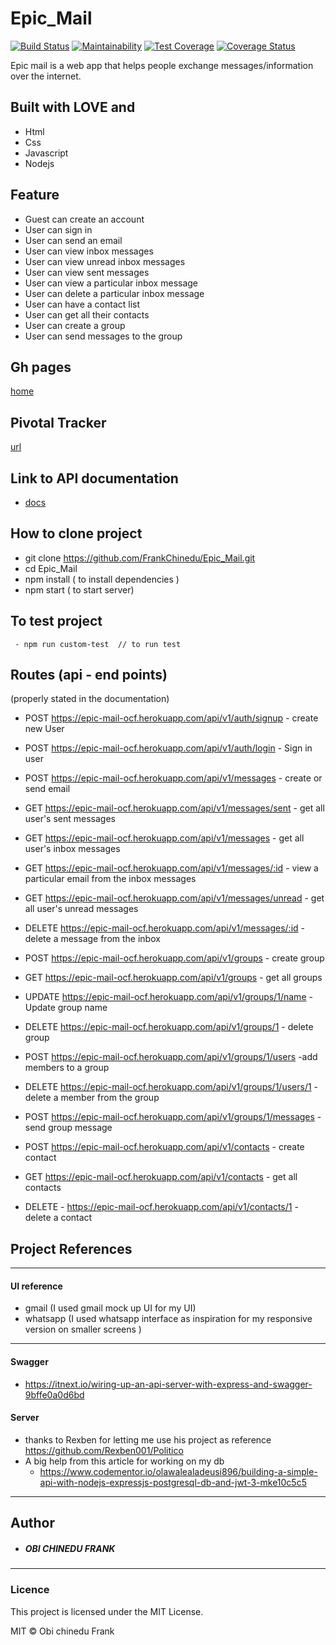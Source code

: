 # Epic_Mail

[![Build Status](https://travis-ci.com/FrankChinedu/Epic_Mail.svg?branch=develop)](https://travis-ci.com/FrankChinedu/Epic_Mail) [![Maintainability](https://api.codeclimate.com/v1/badges/a8a3d82521d45a6701e7/maintainability)](https://codeclimate.com/github/FrankChinedu/Epic_Mail/maintainability)   [![Test Coverage](https://api.codeclimate.com/v1/badges/a8a3d82521d45a6701e7/test_coverage)](https://codeclimate.com/github/FrankChinedu/Epic_Mail/test_coverage)  [![Coverage Status](https://coveralls.io/repos/github/FrankChinedu/Epic_Mail/badge.svg?branch=develop)](https://coveralls.io/github/FrankChinedu/Epic_Mail?branch=develop)



Epic mail is a web app that helps people exchange
messages/information over the internet.

## Built with LOVE and
 - Html
 - Css
 - Javascript
 - Nodejs

## Feature
- Guest can create an account
- User can sign in
- User can send an email
- User can view inbox messages
- User can view unread inbox messages
- User can view sent messages
- User can view a particular inbox message
- User can delete a particular inbox message
- User can have a contact list
- User can get all their contacts 
- User can create a group
- User can send messages to the group


## Gh pages
[home](https://frankchinedu.github.io/Epic_Mail/UI/index.html)


## Pivotal Tracker
  [url](https://www.pivotaltracker.com/n/projects/2315126)

## Link to API documentation
 - [docs](https://epic-mail-ocf.herokuapp.com/api-docs)

## How to clone project 
 - git clone https://github.com/FrankChinedu/Epic_Mail.git
 - cd Epic_Mail
 - npm install ( to install dependencies )
 - npm start ( to start server)

## To test project
```
 - npm run custom-test  // to run test
```
## Routes (api - end points)
 (properly stated in the documentation)

- POST  https://epic-mail-ocf.herokuapp.com/api/v1/auth/signup - create new User

- POST https://epic-mail-ocf.herokuapp.com/api/v1/auth/login - Sign in user

- POST https://epic-mail-ocf.herokuapp.com/api/v1/messages - create or send email

- GET https://epic-mail-ocf.herokuapp.com/api/v1/messages/sent - get all user's sent messages

- GET https://epic-mail-ocf.herokuapp.com/api/v1/messages - get all user's inbox messages

- GET https://epic-mail-ocf.herokuapp.com/api/v1/messages/:id - view a particular email from the inbox messages

- GET https://epic-mail-ocf.herokuapp.com/api/v1/messages/unread - get all user's unread messages

- DELETE https://epic-mail-ocf.herokuapp.com/api/v1/messages/:id - delete a message from the inbox

- POST https://epic-mail-ocf.herokuapp.com/api/v1/groups - create group

- GET https://epic-mail-ocf.herokuapp.com/api/v1/groups - get all groups

- UPDATE https://epic-mail-ocf.herokuapp.com/api/v1/groups/1/name - Update group name

- DELETE https://epic-mail-ocf.herokuapp.com/api/v1/groups/1 - delete group 

- POST https://epic-mail-ocf.herokuapp.com/api/v1/groups/1/users -add members to a group

- DELETE https://epic-mail-ocf.herokuapp.com/api/v1/groups/1/users/1 - delete a member from the group 

- POST https://epic-mail-ocf.herokuapp.com/api/v1/groups/1/messages - send group message

- POST https://epic-mail-ocf.herokuapp.com/api/v1/contacts - create contact

- GET https://epic-mail-ocf.herokuapp.com/api/v1/contacts -  get all  contacts

- DELETE - https://epic-mail-ocf.herokuapp.com/api/v1/contacts/1 - delete a contact 

## Project References
 - - -
#### UI reference
 - gmail (I used gmail mock up UI for my UI)
 - whatsapp (I used whatsapp interface as inspiration for my responsive version on smaller screens )
- - -

#### Swagger 
 - https://itnext.io/wiring-up-an-api-server-with-express-and-swagger-9bffe0a0d6bd

#### Server
 - thanks to Rexben for letting me use his project as reference https://github.com/Rexben001/Politico
 - A big help from this article for working on my db 
   - https://www.codementor.io/olawalealadeusi896/building-a-simple-api-with-nodejs-expressjs-postgresql-db-and-jwt-3-mke10c5c5

---
## Author

- ##### OBI CHINEDU FRANK 
---

### Licence
This project is licensed under the MIT License.

MIT © Obi chinedu Frank
